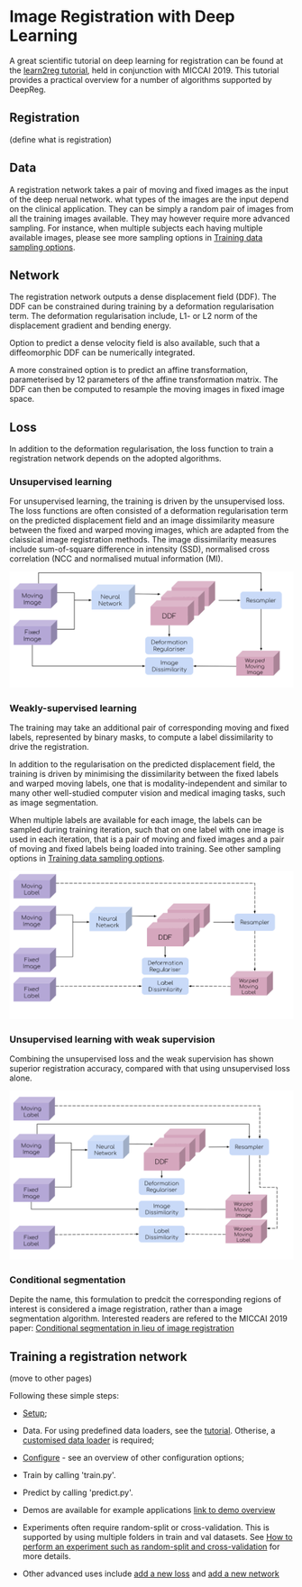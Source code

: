 # Image Registration with Deep Learning

A great scientific tutorial on deep learning for registration can be found at the
[learn2reg tutorial](https://learn2reg.github.io/), held in conjunction with
MICCAI 2019. This tutorial provides a practical overview for a number of algorithms
supported by DeepReg.

## Registration

(define what is registration)

## Data

A registration network takes a pair of moving and fixed images as the input of the deep
nerual network. what types of the images are the input depend on the clinical
application. They can be simply a random pair of images from all the training images
available. They may however require more advanced sampling. For instance, when multiple
subjects each having multiple available images, please see more sampling options in
[Training data sampling options](tutorial_sampling.md).

## Network

The registration network outputs a dense displacement field (DDF). The DDF can be
constrained during training by a deformation regularisation term. The deformation
regularisation include, L1- or L2 norm of the displacement gradient and bending energy.

Option to predict a dense velocity field is also available, such that a diffeomorphic
DDF can be numerically integrated.

A more constrained option is to predict an affine transformation, parameterised by 12
parameters of the affine transformation matrix. The DDF can then be computed to resample
the moving images in fixed image space.

## Loss

In addition to the deformation regularisation, the loss function to train a registration
network depends on the adopted algorithms.

### Unsupervised learning

For unsupervised learning, the training is driven by the unsupervised loss. The loss
functions are often consisted of a deformation regularisation term on the predicted
displacement field and an image dissimilarity measure between the fixed and warped
moving images, which are adapted from the claissical image registration methods. The
image dissimilarity measures include sum-of-square difference in intensity (SSD),
normalised cross correlation (NCC and normalised mutual information (MI).

![Unsupervised](asset/deepreg-tutorial-unsupervised.svg ":size=600")

### Weakly-supervised learning

The training may take an additional pair of corresponding moving and fixed labels,
represented by binary masks, to compute a label dissimilarity to drive the registration.

In addition to the regularisation on the predicted displacement field, the training is
driven by minimising the dissimilarity between the fixed labels and warped moving
labels, one that is modality-independent and similar to many other well-studied computer
vision and medical imaging tasks, such as image segmentation.

When multiple labels are available for each image, the labels can be sampled during
training iteration, such that on one label with one image is used in each iteration,
that is a pair of moving and fixed images and a pair of moving and fixed labels being
loaded into training. See other sampling options in
[Training data sampling options](tutorial_sampling.md).

![Weakly-supervised](asset/deepreg-tutorial-weakly.svg ":size=600")

### Unsupervised learning with weak supervision

Combining the unsupervised loss and the weak supervision has shown superior registration
accuracy, compared with that using unsupervised loss alone.

![Combined](asset/deepreg-tutorial-combined.svg ":size=600")

### Conditional segmentation

Depite the name, this formulation to predcit the corresponding regions of interest is
considered a image registration, rather than a image segmentation algorithm. Interested
readers are refered to the MICCAI 2019 paper:
[Conditional segmentation in lieu of image registration](https://arxiv.org/abs/1907.00438)

## Training a registration network

(move to other pages)

Following these simple steps:

- [Setup](quick_start_setup.md);

- Data. For using predefined data loaders, see the [tutorial](api_data_loader.md).
  Otherise, a [customised data loader](./add_loader.md) is required;

- [Configure](api_configuration.md) - see an overview of other configuration options;

- Train by calling 'train.py'.

- Predict by calling 'predict.py'.

- Demos are available for example applications [link to demo overview](tutorial/demo.md)

- Experiments often require random-split or cross-validation. This is supported by using
  multiple folders in train and val datasets. See
  [How to perform an experiment such as random-split and cross-validation](/experiment.md)
  for more details.

- Other advanced uses include [add a new loss](./add_loss.md) and
  [add a new network](./add_network.md)
